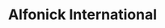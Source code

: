---
title: "Alfonick International"
url: /karachi/alfonick-international-c-30-block-5-gulshan-e-iqbal/
shop: computer
---